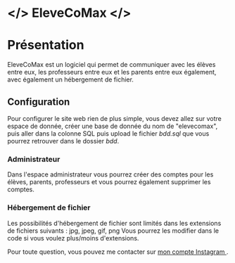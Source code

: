 # </> EleveCoMax </>
<h1> Présentation </h1>
EleveCoMax est un logiciel qui permet de communiquer avec les élèves entre eux, les professeurs entre eux et les parents entre eux également, 
avec également un hébergement de fichier.

<h2> Configuration </h2>
Pour configurer le site web rien de plus simple, vous devez allez sur votre espace de donnée, créer une base de donnée du nom de "elevecomax", puis aller dans la
colonne SQL puis upload le fichier <i>bdd.sql</i> que vous pourrez retrouver dans le dossier <i>bdd</i>.

<h3> Administrateur </h3>
Dans l'espace administrateur vous pourrez créer des comptes pour les élèves, parents, professeurs et vous pourrez également supprimer les comptes.

<h3> Hébergement de fichier </h3>
Les possibilités d'hébergement de fichier sont limités dans les extensions de fichiers suivants :
jpg, jpeg, gif, png
Vous pourrez les modifier dans le code si vous voulez plus/moins d'extensions.

Pour toute question, vous pouvez me contacter sur <a href="https://www.instagram.com/iyed.dev/"> mon compte Instagram </a>.
